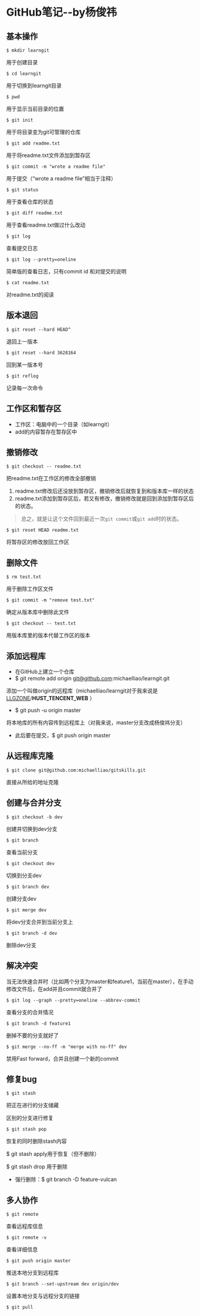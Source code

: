 # GitHub笔记--by杨俊祎

## 基本操作

```
$ mkdir learngit
```

用于创建目录

```
$ cd learngit
```

用于切换到learngit目录

```
$ pwd
```

用于显示当前目录的位置

```
$ git init
```

用于将目录变为git可管理的仓库

```
$ git add readme.txt
```

用于将readme.txt文件添加到暂存区

```
$ git commit -m "wrote a readme file"
```

用于提交（“wrote a readme file”相当于注释）

```
$ git status
```

用于查看仓库的状态

```
$ git diff readme.txt 
```

用于查看readme.txt做过什么改动

```
$ git log
```

查看提交日志

```
$ git log --pretty=oneline
```

简单版的查看日志，只有commit id 和对提交的说明

```
$ cat readme.txt
```

对readme.txt的阅读

## 版本退回

```
$ git reset --hard HEAD^
```

退回上一版本

```
$ git reset --hard 3628164
```

回到某一版本号

```
$ git reflog
```

记录每一次命令

## 工作区和暂存区

- 工作区：电脑中的一个目录（如learngit）
- add的内容暂存在暂存区中

## 撤销修改

```
$ git checkout -- readme.txt
```

把readme.txt在工作区的修改全部撤销

1. readme.txt修改后还没放到暂存区，撤销修改后就恢复到和版本库一样的状态
2. readme.txt添加到暂存区后，若又有修改，撤销修改就是回到添加到暂存区后的状态。

> 总之，就是让这个文件回到最近一次`git commit`或`git add`时的状态。

```
$ git reset HEAD readme.txt
```

将暂存区的修改放回工作区

## 删除文件

```
$ rm test.txt
```

用于删除工作区文件

```
$ git commit -m "remove test.txt"
```

确定从版本库中删除此文件

```
$ git checkout -- test.txt
```

用版本库里的版本代替工作区的版本

## 添加远程库

- 在GitHub上建立一个仓库
- $ git remote add origin git@github.com:michaelliao/learngit.git

添加一个叫做origin的远程库（michaelliao/learngit对于我来说是[LLGZONE](https://github.com/LLGZONE)/**HUST_TENCENT_WEB** ）

- $ git push -u origin master

将本地库的所有内容传到远程库上（对我来说，master分支改成杨俊祎分支）

- 此后要在提交，$ git push origin master

## 从远程库克隆

```
$ git clone git@github.com:michaelliao/gitskills.git
```

直接从所给的地址克隆

## 创建与合并分支

```
$ git checkout -b dev
```

创建并切换到dev分支

```
$ git branch
```

查看当前分支

```
$ git checkout dev
```

切换到分支dev

```
$ git branch dev
```

创建分支dev

```
$ git merge dev
```

将dev分支合并到当前分支上

```
$ git branch -d dev
```

删除dev分支

## 解决冲突

当无法快速合并时（比如两个分支为master和feature1，当前在master），在手动修改文件后，在add并且commit就合并了

```
$ git log --graph --pretty=oneline --abbrev-commit
```

查看分支的合并情况

```
$ git branch -d feature1
```

删掉不要的分支就好了

```
$ git merge --no-ff -m "merge with no-ff" dev
```

禁用Fast forward，合并且创建一个新的commit

## 修复bug

```
$ git stash
```

把正在进行的分支储藏

区别的分支进行修复

```
$ git stash pop
```

恢复的同时删除stash内容

$ git stash apply用于恢复（但不删除）

$   git stash drop 用于删除

- 强行删除：$ git branch -D feature-vulcan

## 多人协作

```
$ git remote
```

查看远程库信息

```
$ git remote -v
```

查看详细信息

```
$ git push origin master
```

推送本地分支到远程库

```
$ git branch --set-upstream dev origin/dev
```

设置本地分支与远程分支的链接

```
$ git pull
```





